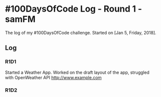 # #100DaysOfCode Log - Round 1 - samFM

The log of my #100DaysOfCode challenge. Started on [Jan 5, Friday, 2018].

## Log

### R1D1 
Started a Weather App. Worked on the draft layout of the app, struggled with OpenWeather API http://www.example.com

### R1D2
